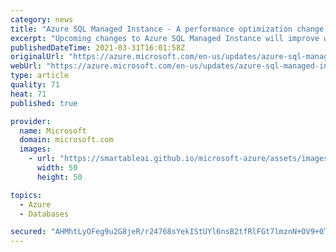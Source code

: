 ```yaml
---
category: news
title: "Azure SQL Managed Instance - A performance optimization change to default settings is coming soon"
excerpt: "Upcoming changes to Azure SQL Managed Instance will improve workload performance and reduce unnecessary resource utilization."
publishedDateTime: 2021-03-31T16:01:58Z
originalUrl: "https://azure.microsoft.com/en-us/updates/azure-sql-managed-instance-a-performance-optimization-change-to-default-settings-is-coming-soon/"
webUrl: "https://azure.microsoft.com/en-us/updates/azure-sql-managed-instance-a-performance-optimization-change-to-default-settings-is-coming-soon/"
type: article
quality: 71
heat: 71
published: true

provider:
  name: Microsoft
  domain: microsoft.com
  images:
    - url: "https://smartableai.github.io/microsoft-azure/assets/images/organizations/microsoft.com-50x50.jpg"
      width: 50
      height: 50

topics:
  - Azure
  - Databases

secured: "AHMhtLyOFeg9u2G8jeR/r24768sYekIStUYl6nsB2tfRlFGt7lmznN+OV9+0Tp+4UFZGdxqagB6xEqM05U2Whimh/hipyS7Z1+bvid6vD09bHyGwrDcFhE3GzKMZHbhaSZMGWq8Y6RVOlLjDe2EEdh/46Fq9b8o6Lkal09wR6sHF9Q8i8kXH80+tGFh3eD6AZgpE5pMehxBb+y5q/2R1ZworUFSsrzyiMnJLf/0CLUlU4Bnf5R5S55fcBSDHw9KWH/lS4qRXKNhJCNIEJ6WgdV4vZlQxen6kQ1cYslJe4MXpGI0gnIRJFMRhyU+SuGm+WQxTtxrAPO9W1lgwwPDcUQXfsIdeB5F5SVB0WsjW618=;Knx1uHgkXxv1DxoUTHpXWg=="
---
```


